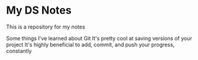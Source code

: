 # My DS Notes

This is a repository for my notes

Some things I've learned about Git
    It's pretty cool at saving versions of your project
    It's highly beneficial to add, commit, and push your progress, constantly
    